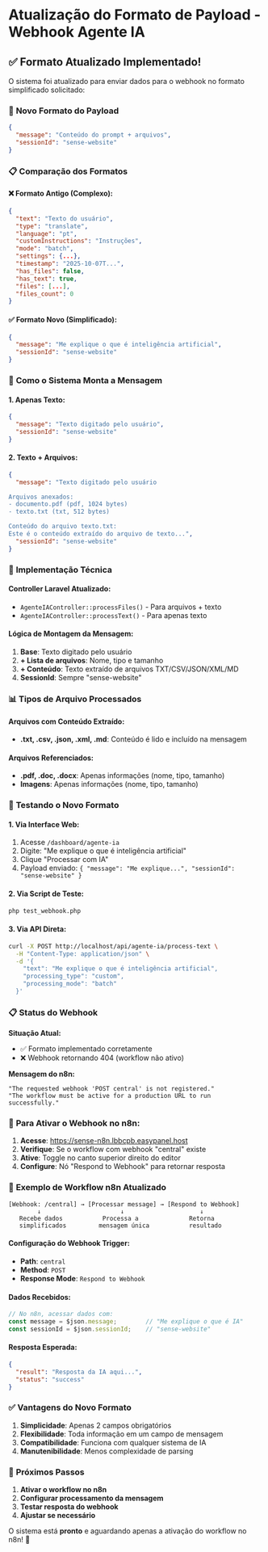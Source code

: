 # Atualização do Formato de Payload - Webhook Agente IA

## ✅ **Formato Atualizado Implementado!**

O sistema foi atualizado para enviar dados para o webhook no formato simplificado solicitado:

### 🎯 **Novo Formato do Payload**

```json
{
  "message": "Conteúdo do prompt + arquivos",
  "sessionId": "sense-website"
}
```

### 📋 **Comparação dos Formatos**

#### **❌ Formato Antigo (Complexo):**
```json
{
  "text": "Texto do usuário",
  "type": "translate",
  "language": "pt",
  "customInstructions": "Instruções",
  "mode": "batch",
  "settings": {...},
  "timestamp": "2025-10-07T...",
  "has_files": false,
  "has_text": true,
  "files": [...],
  "files_count": 0
}
```

#### **✅ Formato Novo (Simplificado):**
```json
{
  "message": "Me explique o que é inteligência artificial",
  "sessionId": "sense-website"
}
```

### 📄 **Como o Sistema Monta a Mensagem**

#### **1. Apenas Texto:**
```json
{
  "message": "Texto digitado pelo usuário",
  "sessionId": "sense-website"
}
```

#### **2. Texto + Arquivos:**
```json
{
  "message": "Texto digitado pelo usuário

Arquivos anexados:
- documento.pdf (pdf, 1024 bytes)
- texto.txt (txt, 512 bytes)

Conteúdo do arquivo texto.txt:
Este é o conteúdo extraído do arquivo de texto...",
  "sessionId": "sense-website"
}
```

### 🔧 **Implementação Técnica**

#### **Controller Laravel Atualizado:**
- `AgenteIAController::processFiles()` - Para arquivos + texto
- `AgenteIAController::processText()` - Para apenas texto

#### **Lógica de Montagem da Mensagem:**
1. **Base**: Texto digitado pelo usuário
2. **+ Lista de arquivos**: Nome, tipo e tamanho
3. **+ Conteúdo**: Texto extraído de arquivos TXT/CSV/JSON/XML/MD
4. **SessionId**: Sempre "sense-website"

### 📊 **Tipos de Arquivo Processados**

#### **Arquivos com Conteúdo Extraído:**
- **.txt, .csv, .json, .xml, .md**: Conteúdo é lido e incluído na mensagem

#### **Arquivos Referenciados:**
- **.pdf, .doc, .docx**: Apenas informações (nome, tipo, tamanho)
- **Imagens**: Apenas informações (nome, tipo, tamanho)

### 🧪 **Testando o Novo Formato**

#### **1. Via Interface Web:**
1. Acesse `/dashboard/agente-ia`
2. Digite: "Me explique o que é inteligência artificial"
3. Clique "Processar com IA"
4. Payload enviado: `{ "message": "Me explique...", "sessionId": "sense-website" }`

#### **2. Via Script de Teste:**
```bash
php test_webhook.php
```

#### **3. Via API Direta:**
```bash
curl -X POST http://localhost/api/agente-ia/process-text \
  -H "Content-Type: application/json" \
  -d '{
    "text": "Me explique o que é inteligência artificial",
    "processing_type": "custom",
    "processing_mode": "batch"
  }'
```

### 📋 **Status do Webhook**

**Situação Atual:** 
- ✅ Formato implementado corretamente
- ❌ Webhook retornando 404 (workflow não ativo)

**Mensagem do n8n:**
```
"The requested webhook 'POST central' is not registered."
"The workflow must be active for a production URL to run successfully."
```

### 🔧 **Para Ativar o Webhook no n8n:**

1. **Acesse**: https://sense-n8n.lbbcpb.easypanel.host
2. **Verifique**: Se o workflow com webhook "central" existe
3. **Ative**: Toggle no canto superior direito do editor
4. **Configure**: Nó "Respond to Webhook" para retornar resposta

### 📄 **Exemplo de Workflow n8n Atualizado**

```
[Webhook: /central] → [Processar message] → [Respond to Webhook]
        ↓                      ↓                     ↓
   Recebe dados           Processa a              Retorna
   simplificados         mensagem única           resultado
```

#### **Configuração do Webhook Trigger:**
- **Path**: `central`
- **Method**: `POST`
- **Response Mode**: `Respond to Webhook`

#### **Dados Recebidos:**
```javascript
// No n8n, acessar dados com:
const message = $json.message;        // "Me explique o que é IA"
const sessionId = $json.sessionId;    // "sense-website"
```

#### **Resposta Esperada:**
```json
{
  "result": "Resposta da IA aqui...",
  "status": "success"
}
```

### ✅ **Vantagens do Novo Formato**

1. **Simplicidade**: Apenas 2 campos obrigatórios
2. **Flexibilidade**: Toda informação em um campo de mensagem
3. **Compatibilidade**: Funciona com qualquer sistema de IA
4. **Manutenibilidade**: Menos complexidade de parsing

### 🎯 **Próximos Passos**

1. **Ativar o workflow no n8n**
2. **Configurar processamento da mensagem**
3. **Testar resposta do webhook**
4. **Ajustar se necessário**

O sistema está **pronto** e aguardando apenas a ativação do workflow no n8n! 🚀